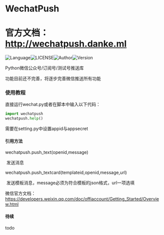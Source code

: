 # WechatPush
# 官方文档：http://wechatpush.danke.ml
![Language](https://img.shields.io/badge/Language-Python-yellow)![LICENSE](https://img.shields.io/badge/LICENSE-MIT-red)![Author](https://img.shields.io/badge/Author-DanKe-blue)![Version](https://img.shields.io/badge/Version-0.1.1[beta]-grenn)

Python微信公众号/订阅号/测试号推送库

功能目前还不完善，将逐步完善微信推送所有功能

### 使用教程

直接运行wechat.py或者在脚本中输入以下代码：

```python
import wechatpush
wechatpush.help()
```

需要在setting.py中设置appid与appsecret



#### 引用方法

wechatpush.push_text(openid,message)

​     发送消息

wechatpush.push_textcard(templateid,openid,message,url)

​    发送模板消息，message必须为符合模板的json格式，url一项选填

微信官方文档：https://developers.weixin.qq.com/doc/offiaccount/Getting_Started/Overview.html

#### 待续

todo
